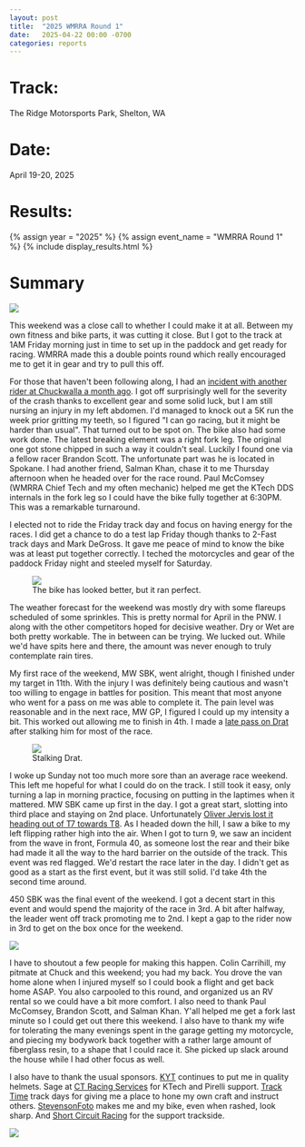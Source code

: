 ```yaml
---
layout: post
title:  "2025 WMRRA Round 1"
date:   2025-04-22 00:00 -0700
categories: reports
---
```



# Track:
The Ridge Motorsports Park, Shelton, WA

# Date:
April 19-20, 2025

# Results:
{% assign year = "2025" %}
{% assign event_name = "WMRRA Round 1" %}
{% include display_results.html %}


# Summary

![](/img/race-report-photos/2025/2025-WMRRA-R1-Pit2.JPG)


This weekend was a close call to whether I could make it at all. Between my own fitness and bike parts, it was cutting it close. But I got to the track at 1AM Friday morning just in time to set up in the paddock and get ready for racing. WMRRA made this a double points round which really encouraged me to get it in gear and try to pull this off.

For those that haven't been following along, I had an [incident with another rider at Chuckwalla a month ago](/reports/2025/03/24/CVMA-NonRound-6.html). I got off surprisingly well for the severity of the crash thanks to excellent gear and some solid luck, but I am still nursing an injury in my left abdomen. I'd managed to knock out a 5K run the week prior gritting my teeth, so I figured "I can go racing, but it might be harder than usual".  That turned out to be spot on. The bike also had some work done. The latest breaking element was a right fork leg. The original one got stone chipped in such a way it couldn't seal. Luckily I found one via a fellow racer Brandon Scott. The unfortunate part was he is located in Spokane. I had another friend, Salman Khan, chase it to me Thursday afternoon when he headed over for the race round. Paul McComsey (WMRRA Chief Tech and my often mechanic) helped me get the KTech DDS internals in the fork leg so I could have the bike fully together at 6:30PM. This was a remarkable turnaround.

I elected not to ride the Friday track day and focus on having energy for the races. I did get a chance to do a test lap Friday though thanks to 2-Fast track days and Mark DeGross. It gave me peace of mind to know the bike was at least put together correctly. I teched the motorcycles and gear of the paddock Friday night and steeled myself for Saturday.

<figure>
    <img src="/img/race-report-photos/2025/2025-WMRRA-R1-STF05251.jpg">
    <figcaption>The bike has looked better, but it ran perfect.</figcaption>
</figure>

The weather forecast for the weekend was mostly dry with some flareups scheduled of some sprinkles. This is pretty normal for April in the PNW. I along with the other competitors hoped for decisive weather. Dry or Wet are both pretty workable. The in between can be trying. We lucked out. While we'd have spits here and there, the amount was never enough to truly contemplate rain tires. 

My first race of the weekend, MW SBK, went alright, though I finished under my target in 11th. With the injury I was definitely being cautious and wasn't too willing to engage in battles for position. This meant that most anyone who went for a pass on me was able to complete it. The pain level was reasonable and in the next race, MW GP, I figured I could up my intensity a bit. This worked out allowing me to finish in 4th. I made a [late pass on Drat](https://www.youtube.com/watch?v=GuMOk7fwPBM&ab_channel=ChrisWilcoxRacing&t=610) after stalking him for most of the race.

<figure>
    <img src="/img/race-report-photos/2025/2025-WMRRA-R1-STF02715.jpg">
    <figcaption>Stalking Drat.</figcaption>
</figure>

I woke up Sunday not too much more sore than an average race weekend. This left me hopeful for what I could do on the track. I still took it easy, only turning a lap in morning practice, focusing on putting in the laptimes when it mattered. MW SBK came up first in the day. I got a great start, slotting into third place and staying on 2nd place. Unfortunately [Oliver Jervis lost it heading out of T7 towards T8](https://youtu.be/nQmDXgPWA6Q&t=60). As I headed down the hill, I saw a bike to my left flipping rather high into the air. When I got to turn 9, we saw an incident from the wave in front, Formula 40, as someone lost the rear and their bike had made it all the way to the hard barrier on the outside of the track. This event was red flagged. We'd restart the race later in the day. I didn't get as good as a start as the first event, but it was still solid. I'd take 4th the second time around.

450 SBK was the final event of the weekend. I got a decent start in this event and would spend the majority of the race in 3rd. A bit after halfway, the leader went off track promoting me to 2nd. I kept a gap to the rider now in 3rd to get on the box once for the weekend.

![](/img/race-report-photos/2025/2025-WMRRA-R1-Podium.jpg)

I have to shoutout a few people for making this happen. Colin Carrihill, my pitmate at Chuck and this weekend; you had my back. You drove the van home alone when I injured myself so I could book a flight and get back home ASAP. You also carpooled to this round, and organized us an RV rental so we could have a bit more comfort. I also need to thank Paul McComsey, Brandon Scott, and Salman Khan. Y'all helped me get a fork last minute so I could get out there this weekend. I also have to thank my wife for tolerating the many evenings spent in the garage getting my motorcycle, and piecing my bodywork back together with a rather large amount of fiberglass resin, to a shape that I could race it. She picked up slack around the house while I had other focus as well.

I also have to thank the usual sponsors. [KYT](https://kytamericas.com) continues to put me in quality helmets. Sage at [CT Racing Services](https://ctracingservices.com/) for KTech and Pirelli support. [Track Time](https://tracktime.bike) track days for giving me a place to hone my own craft and instruct others. [StevensonFoto](https://stevensonfoto.com) makes me and my bike, even when rashed, look sharp. And [Short Circuit Racing](https://shortcircuitracing.com) for the support trackside.

![](/img/race-report-photos/2025/2025-WMRRA-R1-Pit1.JPG)


